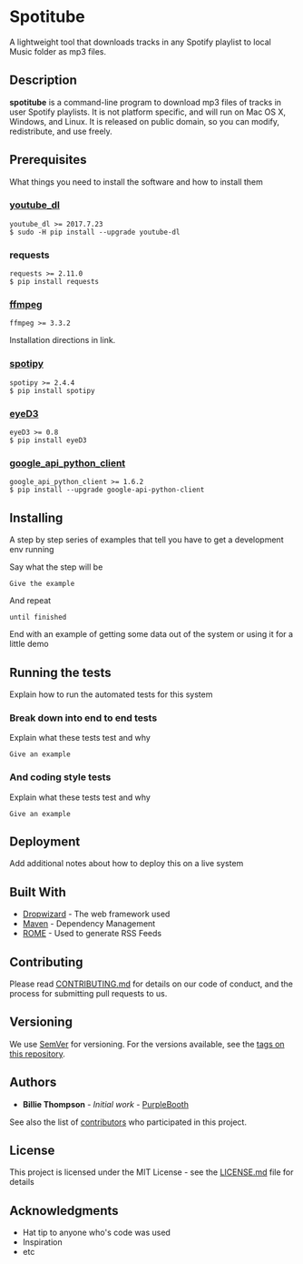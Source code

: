 # Spotitube
A lightweight tool that downloads tracks in any Spotify playlist to local Music folder as mp3 files.

## Description
**spotitube** is a command-line program to download mp3 files of tracks in user Spotify playlists. It is not platform specific, and will run on Mac OS X, Windows, and Linux. It is released on public domain, so you can modify, redistribute, and use freely.

## Prerequisites

What things you need to install the software and how to install them

### [youtube_dl](https://github.com/rg3/youtube-dl)
```
youtube_dl >= 2017.7.23
$ sudo -H pip install --upgrade youtube-dl
```
### requests
```
requests >= 2.11.0
$ pip install requests
```

### [ffmpeg](https://github.com/adaptlearning/adapt_authoring/wiki/Installing-FFmpeg)
```
ffmpeg >= 3.3.2
```
Installation directions in link.

### [spotipy](https://github.com/plamere/spotipy)
```
spotipy >= 2.4.4
$ pip install spotipy
```

### [eyeD3](https://github.com/nicfit/eyeD3)
```
eyeD3 >= 0.8
$ pip install eyeD3
```

### [google_api_python_client]()
```
google_api_python_client >= 1.6.2
$ pip install --upgrade google-api-python-client
```

## Installing

A step by step series of examples that tell you have to get a development env running

Say what the step will be

```
Give the example
```

And repeat

```
until finished
```

End with an example of getting some data out of the system or using it for a little demo

## Running the tests

Explain how to run the automated tests for this system

### Break down into end to end tests

Explain what these tests test and why

```
Give an example
```

### And coding style tests

Explain what these tests test and why

```
Give an example
```

## Deployment

Add additional notes about how to deploy this on a live system

## Built With

* [Dropwizard](http://www.dropwizard.io/1.0.2/docs/) - The web framework used
* [Maven](https://maven.apache.org/) - Dependency Management
* [ROME](https://rometools.github.io/rome/) - Used to generate RSS Feeds

## Contributing

Please read [CONTRIBUTING.md](https://gist.github.com/PurpleBooth/b24679402957c63ec426) for details on our code of conduct, and the process for submitting pull requests to us.

## Versioning

We use [SemVer](http://semver.org/) for versioning. For the versions available, see the [tags on this repository](https://github.com/your/project/tags). 

## Authors

* **Billie Thompson** - *Initial work* - [PurpleBooth](https://github.com/PurpleBooth)

See also the list of [contributors](https://github.com/your/project/contributors) who participated in this project.

## License

This project is licensed under the MIT License - see the [LICENSE.md](LICENSE.md) file for details

## Acknowledgments

* Hat tip to anyone who's code was used
* Inspiration
* etc
